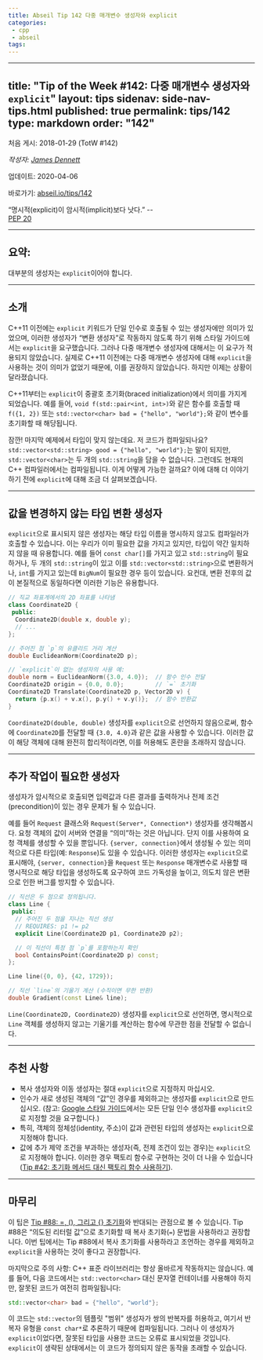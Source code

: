 ```yaml
---
title: Abseil Tip 142 다중 매개변수 생성자와 explicit
categories:
 - cpp
 - abseil
tags:
---
```

---
title: "Tip of the Week #142: 다중 매개변수 생성자와 <code>explicit</code>"
layout: tips
sidenav: side-nav-tips.html
published: true
permalink: tips/142
type: markdown
order: "142"
---

처음 게시: 2018-01-29 (TotW #142)

*작성자: [James Dennett](mailto:jdennett@google.com)*

업데이트: 2020-04-06

바로가기: [abseil.io/tips/142](https://abseil.io/tips/142)

“명시적(explicit)이 암시적(implicit)보다 낫다.” --  
[PEP 20](https://www.python.org/dev/peps/pep-0020/)

---

## 요약:

대부분의 생성자는 `explicit`이어야 합니다.

---

## 소개

C++11 이전에는 `explicit` 키워드가 단일 인수로 호출될 수 있는 생성자에만 의미가 있었으며, 이러한 생성자가 “변환 생성자”로 작동하지 않도록 하기 위해 스타일 가이드에서는 `explicit`을 요구했습니다. 그러나 다중 매개변수 생성자에 대해서는 이 요구가 적용되지 않았습니다. 실제로 C++11 이전에는 다중 매개변수 생성자에 대해 `explicit`을 사용하는 것이 의미가 없었기 때문에, 이를 권장하지 않았습니다. 하지만 이제는 상황이 달라졌습니다.

C++11부터는 `explicit`이 중괄호 초기화(braced initialization)에서 의미를 가지게 되었습니다. 예를 들어, `void f(std::pair<int, int>)`와 같은 함수를 호출할 때 `f({1, 2})` 또는 `std::vector<char> bad = {"hello", "world"};`와 같이 변수를 초기화할 때 해당됩니다.

잠깐! 마지막 예제에서 타입이 맞지 않는데요. 저 코드가 컴파일되나요? `std::vector<std::string> good = {"hello", "world"};`는 말이 되지만, `std::vector<char>`는 두 개의 `std::string`을 담을 수 없습니다. 그런데도 현재의 C++ 컴파일러에서는 컴파일됩니다. 이게 어떻게 가능한 걸까요? 이에 대해 더 이야기하기 전에 `explicit`에 대해 조금 더 살펴보겠습니다.

---

## 값을 변경하지 않는 타입 변환 생성자

`explicit`으로 표시되지 않은 생성자는 해당 타입 이름을 명시하지 않고도 컴파일러가 호출할 수 있습니다. 이는 우리가 이미 필요한 값을 가지고 있지만, 타입이 약간 일치하지 않을 때 유용합니다. 예를 들어 `const char[]`를 가지고 있고 `std::string`이 필요하거나, 두 개의 `std::string`이 있고 이를 `std::vector<std::string>`으로 변환하거나, `int`를 가지고 있는데 `BigNum`이 필요한 경우 등이 있습니다. 요컨대, 변환 전후의 값이 본질적으로 동일하다면 이러한 기능은 유용합니다.

```cpp
// 직교 좌표계에서의 2D 좌표를 나타냄
class Coordinate2D {
 public:
  Coordinate2D(double x, double y);
  // ...
};

// 주어진 점 `p`의 유클리드 거리 계산
double EuclideanNorm(Coordinate2D p);

// `explicit`이 없는 생성자의 사용 예:
double norm = EuclideanNorm({3.0, 4.0});  // 함수 인수 전달
Coordinate2D origin = {0.0, 0.0};         // `=` 초기화
Coordinate2D Translate(Coordinate2D p, Vector2D v) {
  return {p.x() + v.x(), p.y() + v.y()};  // 함수 반환값
}
```

`Coordinate2D(double, double)` 생성자를 `explicit`으로 선언하지 않음으로써, 함수에 `Coordinate2D`를 전달할 때 `{3.0, 4.0}`과 같은 값을 사용할 수 있습니다. 이러한 값이 해당 객체에 대해 완전히 합리적이라면, 이를 허용해도 혼란을 초래하지 않습니다.

---

## 추가 작업이 필요한 생성자

생성자가 암시적으로 호출되면 입력값과 다른 결과를 출력하거나 전제 조건(precondition)이 있는 경우 문제가 될 수 있습니다.

예를 들어 `Request` 클래스와 `Request(Server*, Connection*)` 생성자를 생각해봅시다. 요청 객체의 값이 서버와 연결을 “의미”하는 것은 아닙니다. 단지 이를 사용하여 요청 객체를 생성할 수 있을 뿐입니다. `{server, connection}`에서 생성될 수 있는 의미적으로 다른 타입(예: `Response`)도 있을 수 있습니다. 이러한 생성자는 `explicit`으로 표시해야, `{server, connection}`을 `Request` 또는 `Response` 매개변수로 사용할 때 명시적으로 해당 타입을 생성하도록 요구하여 코드 가독성을 높이고, 의도치 않은 변환으로 인한 버그를 방지할 수 있습니다.

```cpp
// 직선은 두 점으로 정의됩니다.
class Line {
 public:
  // 주어진 두 점을 지나는 직선 생성
  // REQUIRES: p1 != p2
  explicit Line(Coordinate2D p1, Coordinate2D p2);

  // 이 직선이 특정 점 `p`를 포함하는지 확인
  bool ContainsPoint(Coordinate2D p) const;
};

Line line({0, 0}, {42, 1729});

// 직선 `line`의 기울기 계산 (수직이면 무한 반환)
double Gradient(const Line& line);
```

`Line(Coordinate2D, Coordinate2D)` 생성자를 `explicit`으로 선언하면, 명시적으로 `Line` 객체를 생성하지 않고는 기울기를 계산하는 함수에 무관한 점을 전달할 수 없습니다. 

---

## 추천 사항

- 복사 생성자와 이동 생성자는 절대 `explicit`으로 지정하지 마십시오.
- 인수가 새로 생성된 객체의 “값”인 경우를 제외하고는 생성자를 `explicit`으로 만드십시오. (참고: [Google 스타일 가이드](https://google.github.io/styleguide/cppguide.html#Implicit_Conversions)에서는 모든 단일 인수 생성자를 `explicit`으로 지정할 것을 요구합니다.)
- 특히, 객체의 정체성(identity, 주소)이 값과 관련된 타입의 생성자는 `explicit`으로 지정해야 합니다.
- 값에 추가 제약 조건을 부과하는 생성자(즉, 전제 조건이 있는 경우)는 `explicit`으로 지정해야 합니다. 이러한 경우 팩토리 함수로 구현하는 것이 더 나을 수 있습니다([Tip #42: 초기화 메서드 대신 팩토리 함수 사용하기](/tips/42)).

---

## 마무리

이 팁은 [Tip #88: =, (), 그리고 {} 초기화](/tips/88#best-practices-for-initialization)와 반대되는 관점으로 볼 수 있습니다. Tip #88은 “의도된 리터럴 값”으로 초기화할 때 복사 초기화(`=`) 문법을 사용하라고 권장합니다. 이번 팁에서는 Tip #88에서 복사 초기화를 사용하라고 조언하는 경우를 제외하고 `explicit`을 사용하는 것이 좋다고 권장합니다.

마지막으로 주의 사항: C++ 표준 라이브러리는 항상 올바르게 작동하지는 않습니다. 예를 들어, 다음 코드에서는 `std::vector<char>` 대신 문자열 컨테이너를 사용해야 하지만, 잘못된 코드가 여전히 컴파일됩니다:

```cpp
std::vector<char> bad = {"hello", "world"};
```

이 코드는 `std::vector`의 템플릿 "범위" 생성자가 쌍의 반복자를 허용하고, 여기서 반복자 유형을 `const char*`로 추론하기 때문에 컴파일됩니다. 그러나 이 생성자가 `explicit`이었다면, 잘못된 타입을 사용한 코드는 오류로 표시되었을 것입니다. `explicit`이 생략된 상태에서는 이 코드가 정의되지 않은 동작을 초래할 수 있습니다.